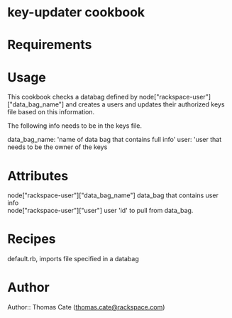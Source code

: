 # key-updater cookbook

# Requirements

# Usage
This cookbook checks a databag defined by node["rackspace-user"]["data_bag_name"] and creates a users and updates their authorized keys file based on this information.

The following info needs to be in the keys file.

data_bag_name: 'name of data bag that contains full info'
user:          'user that needs to be the owner of the keys

# Attributes

node["rackspace-user"]["data_bag_name"] data_bag that contains user info  
node["rackspace-user"]["user"] user 'id' to pull from data_bag.


# Recipes

default.rb, imports file specified in a databag

# Author

Author:: Thomas Cate (thomas.cate@rackspace.com)
